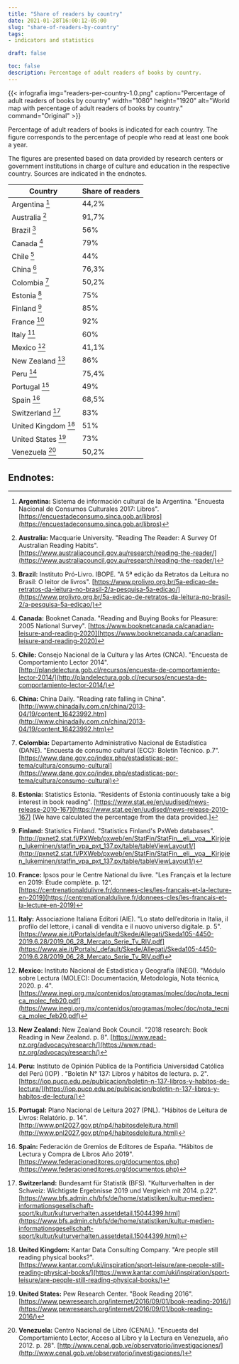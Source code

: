 ```yaml
---
title: "Share of readers by country"
date: 2021-01-28T16:00:12-05:00
slug: "share-of-readers-by-country"
tags: 
- indicators and statistics

draft: false

toc: false
description: Percentage of adult readers of books by country.
---
```


{{< infografia 
img="readers-per-country-1.0.png" 
caption="Percentage of adult readers of books by country"
width="1080" 
height="1920"
alt="World map with percentage of adult readers of books by country."
command="Original" >}}

Percentage of adult readers of books is indicated for each country. The figure corresponds to the percentage of people who read at least one book a year.

The figures are presented based on data provided by research centers or government institutions in charge of culture and education in the respective country. Sources are indicated in the endnotes.

| Country | Share of readers |
|-----------------------------------|------|
| Argentina [^Argentina]            | 44,2% |
| Australia [^Australia]            | 91,7% |
| Brazil [^Brazil]                  | 56%   |
| Canada [^Canada]                  | 79%   |
| Chile [^Chile]                    | 44%   |
| China [^China]                    | 76,3% |
| Colombia [^Colombia]              | 50,2% |
| Estonia [^Estonia]                | 75%   |
| Finland [^Finland]                | 85%   |
| France [^France]                  | 92%   |
| Italy [^Italy]                    | 60%   |
| Mexico [^Mexico]                  | 41,1% |
| New Zealand [^New Zealand]        | 86%   |
| Peru [^Peru]                      | 75,4% |
| Portugal [^Portugal]              | 49%   |
| Spain [^Spain]                    | 68,5% |
| Switzerland [^Switzerland]        | 83%   |
| United Kingdom [^United Kingdom]  | 51%   |
| United States [^United States]    | 73%   |
| Venezuela [^Venezuela]            | 50,2% |


## Endnotes:

[^Argentina]: **Argentina:** Sistema de información cultural de la Argentina. "Encuesta Nacional de Consumos Culturales 2017: Libros". [https://encuestadeconsumo.sinca.gob.ar/libros](https://encuestadeconsumo.sinca.gob.ar/libros)
[^Australia]: **Australia:** Macquarie University. "Reading The Reader: A Survey Of Australian Reading Habits". [https://www.australiacouncil.gov.au/research/reading-the-reader/](https://www.australiacouncil.gov.au/research/reading-the-reader/)
[^Brazil]: **Brazil:** Instituto Pró-Livro. IBOPE. "A 5ª edição da Retratos da Leitura no Brasil: O leitor de livros". [https://www.prolivro.org.br/5a-edicao-de-retratos-da-leitura-no-brasil-2/a-pesquisa-5a-edicao/](https://www.prolivro.org.br/5a-edicao-de-retratos-da-leitura-no-brasil-2/a-pesquisa-5a-edicao/)
[^Canada]: **Canada:** Booknet Canada. "Reading and Buying Books for Pleasure: 2005 National Survey". [https://www.booknetcanada.ca/canadian-leisure-and-reading-2020](https://www.booknetcanada.ca/canadian-leisure-and-reading-2020)
[^Chile]: **Chile:** Consejo Nacional de la Cultura y las Artes (CNCA). "Encuesta de Comportamiento Lector 2014". [http://plandelectura.gob.cl/recursos/encuesta-de-comportamiento-lector-2014/](http://plandelectura.gob.cl/recursos/encuesta-de-comportamiento-lector-2014/)
[^China]: **China:** China Daily. "Reading rate falling in China". [http://www.chinadaily.com.cn/china/2013-04/19/content_16423992.htm](http://www.chinadaily.com.cn/china/2013-04/19/content_16423992.htm)
[^Colombia]: **Colombia:** Departamento Administrativo Nacional de Estadística (DANE). "Encuesta de consumo cultural (ECC): Boletín Técnico. p.7". [https://www.dane.gov.co/index.php/estadisticas-por-tema/cultura/consumo-cultural](https://www.dane.gov.co/index.php/estadisticas-por-tema/cultura/consumo-cultural)
[^Estonia]: **Estonia:** Statistics Estonia. "Residents of Estonia continuously take a big interest in book reading". [https://www.stat.ee/en/uudised/news-release-2010-167](https://www.stat.ee/en/uudised/news-release-2010-167) [We have calculated the percentage from the data provided.]
[^Finland]: **Finland:** Statistics Finland. "Statistics Finland's PxWeb databases". [http://pxnet2.stat.fi/PXWeb/pxweb/en/StatFin/StatFin__eli__vpa__Kirjojen_lukeminen/statfin_vpa_pxt_137.px/table/tableViewLayout1/](http://pxnet2.stat.fi/PXWeb/pxweb/en/StatFin/StatFin__eli__vpa__Kirjojen_lukeminen/statfin_vpa_pxt_137.px/table/tableViewLayout1/)
[^France]: **France:** Ipsos pour le Centre National du livre. "Les Français et la lecture en 2019: Étude complète. p. 12". [https://centrenationaldulivre.fr/donnees-cles/les-francais-et-la-lecture-en-2019](https://centrenationaldulivre.fr/donnees-cles/les-francais-et-la-lecture-en-2019)
[^Italy]: **Italy:** Associazione Italiana Editori (AIE). "Lo stato dell’editoria in Italia, il profilo del lettore, i canali di vendita e il nuovo universo digitale. p. 5". [https://www.aie.it/Portals/default/Skede/Allegati/Skeda105-4450-2019.6.28/2019_06_28_Mercato_Serie_Tv_RIV.pdf](https://www.aie.it/Portals/_default/Skede/Allegati/Skeda105-4450-2019.6.28/2019_06_28_Mercato_Serie_Tv_RIV.pdf)
[^Mexico]: **Mexico:** Instituto Nacional de Estadística y Geografía (INEGI). "Módulo sobre Lectura (MOLEC): Documentación, Metodología, Nota técnica, 2020. p. 4". [https://www.inegi.org.mx/contenidos/programas/molec/doc/nota_tecnica_molec_feb20.pdf](https://www.inegi.org.mx/contenidos/programas/molec/doc/nota_tecnica_molec_feb20.pdf)
[^New Zealand]: **New Zealand:** New Zealand Book Council. "2018 research: Book Reading in New Zealand. p. 8". [https://www.read-nz.org/advocacy/research/](https://www.read-nz.org/advocacy/research/)
[^Peru]: **Peru:** Instituto de Opinión Pública de la Pontificia Universidad Católica del Perú (IOP) . "Boletín N° 137: Libros y hábitos de lectura. p. 2". [https://iop.pucp.edu.pe/publicacion/boletin-n-137-libros-y-habitos-de-lectura/](https://iop.pucp.edu.pe/publicacion/boletin-n-137-libros-y-habitos-de-lectura/)
[^Portugal]: **Portugal:** Plano Nacional de Leitura 2027 (PNL). "Hábitos de Leitura de Livros: Relatório. p. 14". [http://www.pnl2027.gov.pt/np4/habitosdeleitura.html](http://www.pnl2027.gov.pt/np4/habitosdeleitura.html)
[^Spain]: **Spain:** Federación de Gremios de Editores de España. "Hábitos de Lectura y Compra de Libros Año 2019". [https://www.federacioneditores.org/documentos.php](https://www.federacioneditores.org/documentos.php)
[^Switzerland]: **Switzerland:** Bundesamt für Statistik (BFS). "Kulturverhalten in der Schweiz: Wichtigste Ergebnisse 2019 und Vergleich mit 2014. p.22". [https://www.bfs.admin.ch/bfs/de/home/statistiken/kultur-medien-informationsgesellschaft-sport/kultur/kulturverhalten.assetdetail.15044399.html](https://www.bfs.admin.ch/bfs/de/home/statistiken/kultur-medien-informationsgesellschaft-sport/kultur/kulturverhalten.assetdetail.15044399.html)
[^United Kingdom]: **United Kingdom:** Kantar Data Consulting Company. "Are people still reading physical books?". [https://www.kantar.com/uki/inspiration/sport-leisure/are-people-still-reading-physical-books/](https://www.kantar.com/uki/inspiration/sport-leisure/are-people-still-reading-physical-books/)
[^United States]: **United States:** Pew Research Center. "Book Reading 2016". [https://www.pewresearch.org/internet/2016/09/01/book-reading-2016/](https://www.pewresearch.org/internet/2016/09/01/book-reading-2016/)
[^Venezuela]: **Venezuela:** Centro Nacional de Libro (CENAL). "Encuesta del Comportamiento Lector, Acceso al Libro y la Lectura en Venezuela, año 2012. p. 28". [http://www.cenal.gob.ve/observatorio/investigaciones/](http://www.cenal.gob.ve/observatorio/investigaciones/)
